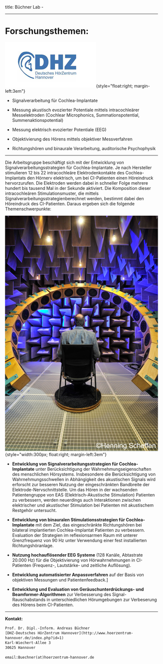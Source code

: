 title: Büchner Lab - 
***

# Forschungsthemen: #

![Deutsches HörZentrum Logo](buechner/dhz_logo.png){style="float:right; margin-left:3em"}

- Signalverarbeitung für Cochlea-Implantate

- Messung akustisch evozierter Potentiale mittels intracochleärer Messelektroden (Cochlear Microphonics, Summationspotential, Summenaktionspotential)

- Messung elektrisch evozierter Potentiale (EEG)

- Objektivierung des Hörens mittels objektiver Messverfahren

- Richtungshören und binaurale Verarbeitung, auditorische Psychophysik


----------


Die Arbeitsgruppe beschäftigt sich mit der Entwicklung von Signalverarbeitungsstrategien für Cochlea-Implantate. Je nach Hersteller stimulieren 12 bis 22 intracochleäre Elektrodenkontakte des Cochlea-Implantats den Hörnerv elektrisch, um bei CI-Patienten einen Höreindruck hervorzurufen. Die Elektroden werden dabei in schneller Folge mehrere hundert bis tausend Mal in der Sekunde aktiviert. Die Komposition dieser intracochleären Stimulationsmuster, die mittels Signalverarbeitungsstrategienberechnet werden, bestimmt dabei den Höreindruck des CI-Patienten. Daraus ergeben sich die folgende Themenschwerpunkte:

![Freifeldraum](buechner/freifeld.jpg){style="width:300px; float:right; margin-left:3em"}

- **Entwicklung von Signalverarbeitungsstrategien für Cochlea-Implantate** unter Berücksichtigung der Wahrnehmungseigenschaften des menschlichen Hörsystems. Insbesondere die Berücksichtigung von Wahrnehmungsschwellen in Abhängigkeit des akustischen Signals wird erforscht zur besseren Nutzung der eingeschränkten Bandbreite der Elektrode-Nervschnittstelle. Um das Hören in der wachsenden Patientengruppe von EAS (Elektrisch-Akustische Stimulation) Patienten zu verbessern, werden neuerdings auch Interaktionen zwischen elektrischer und akustischer Stimulation bei Patienten mit akustischem Restgehör untersucht.

- **Entwicklung von binauralen Stimulationsstrategien für Cochlea-Implantate** mit dem Ziel, das eingeschränkte Richtungshören bei bilateral implantierten Cochlea-Implantat Patienten zu verbessern. Evaluation der Strategien im reflexionsarmen Raum mit unterer Grenzfrequenz von 90 Hz unter Verwendung einer fest installierten Richtungshöranlage.

-  **Nutzung hochauflösender EEG Systeme** (128 Kanäle, Abtastrate 20.000 Hz) für die Objektivierung von Hörwahrnehmungen in CI-Patienten (Frequenz-, Lautstärke- und zeitliche Auflösung).

- **Entwicklung automatisierter Anpassverfahren** auf der Basis von objektiven Messungen und Patientenfeedback.]

- **Entwicklung und Evaluation von Geräuschunterdrückungs- und Beamformer-Algorithmen** zur Verbesserung des Signal-Rauschabstands in unterschiedlichen Hörumgebungen zur Verbeserung des Hörens beim  CI-Patienten.

- - - 


**Kontakt:**

    Prof. Dr. Dipl.-Inform. Andreas Büchner
	[DHZ-Deutsches HörZentrum Hannover](http://www.hoerzentrum-hannover.de/index.php?id=1)
	Karl-Wiechert-Allee 3 
	30625 Hannover
       
    email:Buechner(at)hoerzentrum-hannover.de
